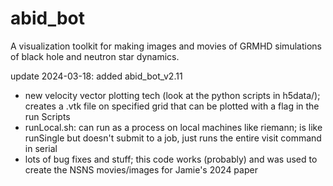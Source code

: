 # abid_bot
A visualization toolkit for making images and movies of GRMHD simulations of black hole and neutron star dynamics.

update 2024-03-18: added abid_bot_v2.11
- new velocity vector plotting tech (look at the python scripts in h5data/); creates a .vtk file on specified grid that can be plotted with a flag in the run Scripts
- runLocal.sh: can run as a process on local machines like riemann; is like runSingle but doesn't submit to a job, just runs the entire visit command in serial
- lots of bug fixes and stuff; this code works (probably) and was used to create the NSNS movies/images for Jamie's 2024 paper
